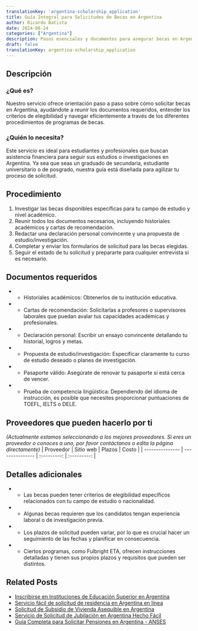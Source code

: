 ```yaml
---
translationKey: 'argentina-scholarship_application'
title: Guía Integral para Solicitudes de Becas en Argentina
author: Ricardo Batista
date: 2024-06-24
categories: ["Argentina"]
description: Pasos esenciales y documentos para asegurar becas en Argentina. Diseñado para estudiantes y profesionales en busca de oportunidades académicas.
draft: false
translationKey: argentina-scholarship_application
---
```


## Descripción
### ¿Qué es?
Nuestro servicio ofrece orientación paso a paso sobre cómo solicitar becas en Argentina, ayudándote a reunir los documentos requeridos, entender los criterios de elegibilidad y navegar eficientemente a través de los diferentes procedimientos de programas de becas.

### ¿Quién lo necesita?
Este servicio es ideal para estudiantes y profesionales que buscan asistencia financiera para seguir sus estudios o investigaciones en Argentina. Ya sea que seas un graduado de secundaria, estudiante universitario o de posgrado, nuestra guía está diseñada para agilizar tu proceso de solicitud.

## Procedimiento

1. Investigar las becas disponibles específicas para tu campo de estudio y nivel académico.
2. Reunir todos los documentos necesarios, incluyendo historiales académicos y cartas de recomendación.
3. Redactar una declaración personal convincente y una propuesta de estudio/investigación.
4. Completar y enviar los formularios de solicitud para las becas elegidas.
5. Seguir el estado de tu solicitud y prepararte para cualquier entrevista si es necesario.

## Documentos requeridos

- * Historiales académicos: Obtenerlos de tu institución educativa.
- * Cartas de recomendación: Solicitarlas a profesores o supervisores laborales que puedan avalar tus capacidades académicas y profesionales.
- * Declaración personal: Escribir un ensayo convincente detallando tu historial, logros y metas.
- * Propuesta de estudio/investigación: Especificar claramente tu curso de estudio deseado o planes de investigación.
- * Pasaporte válido: Asegúrate de renovar tu pasaporte si está cerca de vencer.
- * Prueba de competencia lingüística: Dependiendo del idioma de instrucción, es posible que necesites proporcionar puntuaciones de TOEFL, IELTS o DELE.

## Proveedores que pueden hacerlo por ti
_(Actualmente estamos seleccionando a los mejores proveedores. Si eres un proveedor o conoces a uno, por favor contáctanos o edita la página directamente)_
| Proveedor       |     Sitio web    |    Plazos    |    Costo    |
| --------------- | ---------------  |  :---------: | :---------: |

## Detalles adicionales

- * Las becas pueden tener criterios de elegibilidad específicos relacionados con tu campo de estudio o nacionalidad.
- * Algunas becas requieren que los candidatos tengan experiencia laboral o de investigación previa.
- * Los plazos de solicitud pueden variar, por lo que es crucial hacer un seguimiento de las fechas y planificar en consecuencia.
- * Ciertos programas, como Fulbright ETA, ofrecen instrucciones detalladas y tienen sus propios plazos y requisitos que pueden ser distintos.
## Related Posts

- [Inscribirse en Instituciones de Educación Superior en Argentina](https://tramitit.com/es/guides/argentina/inscripci%C3%B3n_a_educaci%C3%B3n_superior/)
- [Servicio fácil de solicitud de residencia en Argentina en línea](https://tramitit.com/es/guides/argentina/solicitud_de_residencia/)
- [Solicitud de Subsidio de Vivienda Asequible en Argentina](https://tramitit.com/es/guides/argentina/solicitud_de_subsidio_habitacional/)
- [Servicio de Solicitud de Jubilación en Argentina Hecho Fácil](https://tramitit.com/es/guides/argentina/solicitud_de_jubilaci%C3%B3n/)
- [Guía Completa para Solicitar Pensiones en Argentina - ANSES](https://tramitit.com/es/guides/argentina/solicitud_de_pensi%C3%B3n/)